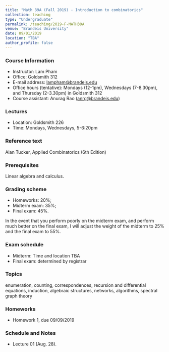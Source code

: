 ```yaml
---
title: "Math 39A (Fall 2019) - Introduction to combinatorics"
collection: teaching
type: "Undergraduate"
permalink: /teaching/2019-F-MATH39A
venue: "Brandeis University"
date: 09/01/2019
location: "TBA"
author_profile: false
---
```


### Course Information

* Instructor: Lam Pham
* Office: Goldsmith 312
* E-mail address: lampham@brandeis.edu
* Office hours (tentative): Mondays (12-1pm), Wednesdays (7-8.30pm), and Thursday (2-3.30pm) in Goldsmith 312
* Course assistant: Anurag Rao (anrg@brandeis.edu)

### Lectures

* Location: Goldsmith 226
* Time: Mondays, Wednesdays, 5-6:20pm

### Reference text

Alan Tucker, Applied Combinatorics (6th Edition)

### Prerequisites
Linear algebra and calculus.

### Grading scheme

* Homeworks: 20%;
* Midterm exam: 35%;
* Final exam: 45%.

In the event that you perform poorly on the midterm exam, and perform much better on the final exam,
I will adjust the weight of the midterm to 25% and the final exam to 55%.

### Exam schedule

* Midterm: Time and location TBA
* Final exam: determined by registrar

### Topics
enumeration, counting, correspondences, recursion and differential equations, induction,
algebraic structures, networks, algorithms, spectral graph theory

### Homeworks

* Homework 1, due 09/09/2019

### Schedule and Notes

* Lecture 01 (Aug. 28). 

<!---
* Lecture 02 (Sep. 04). 
* Lecture 03 (Sep. 09). 
* Lecture 04 (Sep. 11). 
* Lecture 05 (Sep. 16). 
* Lecture 06 (Sep. 18). 
* Lecture 07 (Sep. 23). 
* Lecture 08 (Sep. 25). 
* Lecture 09 (Oct. 02). 
* Lecture 10 (Oct. 03). 
* Lecture 11 (Oct. 07). 
* Lecture 12 (Oct. 15). 
* Lecture 13 (Oct. 16). 
* Lecture 14 (Oct. 23). 
* Lecture 15 (Oct. 28). 
* Lecture 16 (Oct. 30). 
* Lecture 17 (Nov. 04). 
* Lecture 18 (Nov. 06). 
* Lecture 19 (Nov. 11). 
* Lecture 20 (Nov. 13). 
* Lecture 21 (Nov. 18). 
* Lecture 22 (Nov. 20). 
* Lecture 23 (Nov. 25). 
* Lecture 24 (Dec. 02). 
* Lecture 25 (Dec. 04). 
* Lecture 26 (Dec. 09). 
--->
